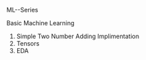 ML--Series

Basic Machine Learning 
  1. Simple Two Number Adding Implimentation
  2. Tensors
  3. EDA

